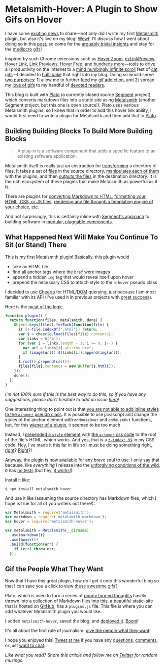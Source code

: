 
# Metalsmith-Hover: A Plugin to Show Gifs on Hover

I have some [exciting news](http://media.giphy.com/media/s7PYWohoEXPCo/giphy.gif) to share—not only did I write my first [Metalsmith](https://www.metalsmith.io) plugin, but also it's live on my blog! [Wewt](http://www.reactiongifs.com/r/dnc.gif)! I'll discuss how I went about doing so in this [post](http://i.imgur.com/hRxquuu.jpg), so come for the [arguably trivial insights](https://38.media.tumblr.com/cb6da16d6949f8fc6a363b40538f7e49/tumblr_inline_nctv9c7ODq1sv49sn.gif) and stay for the [mediocre](http://replygif.net/i/343.gif) [gifs](http://i.imgur.com/KpuscdT.gif)!

Inspired by such Chrome extensions such as [Hover Zoom](https://chrome.google.com/webstore/detail/hover-zoom/nonjdcjchghhkdoolnlbekcfllmednbl?hl=en), [ezLinkPreview](https://chrome.google.com/webstore/detail/ezlinkpreview/nnkcfbiefgdaceeplickkkmifpicbpcc?hl=en), [Hover Link](https://chrome.google.com/webstore/detail/hover-link/ggbpdjpocpnohglmhmppdkimpoiklegb?hl=en-US), [Link Previews](https://chrome.google.com/webstore/detail/link-previews/hlbhbhdjmllabhmeoehogilodnpbmhgj?hl=en), [Hover Free](https://chrome.google.com/webstore/detail/hover-free/hcmnnggnaofmhflgomfjfbndngdoogkj?hl=en), and [hundreds more](https://www.google.com/webhp?sourceid=chrome-instant&ion=1&espv=2&ie=UTF-8#q=chrome%20extension%20hover%20link)—tools to drive all productivity on the Internet to a [mind numbingly infinite scroll](http://33.media.tumblr.com/8b0e3cbcfc4bdfbdad8320584128340c/tumblr_mmoodrLNAb1spes4io1_500.gif) fest of [cat](http://i.imgur.com/pz1C9fb.jpg) [gifs](https://38.media.tumblr.com/9ec0aeed0ef6f914d0daa05beb641648/tumblr_ndp649VVhG1s60v4go1_500.gif)—I decided to [half-bake](http://media.giphy.com/media/GT9BB2Zm4VnI4/giphy.gif) that right into my blog. Doing so would serve [two purpoises](http://i.imgur.com/SBduuXe.jpg): 1) allow me to further [feed](http://media.giphy.com/media/xT7aLRxSYZkk0/giphy.gif) my [gif addiction](http://media.giphy.com/media/4zwwZI3aSZgAg/giphy.gif), and 2) spread my [love of gifs](http://i.imgur.com/QTvZAIO.gif) to my handful of [devoted readers](http://media.giphy.com/media/tpdtC6yLhvhgA/giphy.gif).

This blog is built with [Plato](http://i.imgur.com/liYrWZw.jpg) (a currently closed source [Segment](https://www.segment.com/) project), which converts markdown files into a static site using [Metalsmith](https://www.metalsmith.io) (another Segment project, but this one is open source!). Plato uses various Metalsmith plugins, so I knew that in order to add this hover link ability, I would first need to write a plugin for Metalsmith and then add that to [Plato](http://i.imgur.com/QWfiTHO.jpg).

## Building Building Blocks To Build More Building Blocks

> A plug-in is a software component that adds a specific feature to an existing software application.

Metalsmith itself is really just an abstraction for [transforming](http://media.giphy.com/media/EreFiaDJ9zK6Y/giphy.gif) a directory of files. It takes a set of [files](http://i.imgur.com/pMF6W7y.gif) in the source directory, [manipulates each of them](http://i.imgur.com/lgCDCa0.gif) with the plugins, and then [outputs the files](http://media.giphy.com/media/AWicoNvwT3xAI/giphy.gif) in the destination directory. It is the rich ecosystem of these plugins that make Metalsmith as powerful as it is.

There are plugins for [converting Markdown to HTML](https://www.github.com/segmentio/metalsmith-markdown), [formatting your HTML, CSS, or JS files](https://github.com/boushley/metalsmith-beautify), [rendering any file through a templating engine of your choice](https://github.com/segmentio/metalsmith-templates), [etc](http://www.metalsmith.io/#the-plugins).

And not surprisingly, this is certainly inline with [Segment's approach](https://segment.com/blog/building-building-blocks/) to building software in [modular, pluggable components](http://i.imgur.com/Kh2Osoy.gif).

## What Happened Next Will Make You Continue To Sit (or Stand) There

This is my first Metalsmith plugin! Basically, this plugin would

- take an HTML file
- find all anchor tags where the `href` were images
- append a hidden `img` tag that would reveal itself upon hover
- prepend the necessary CSS to attach style to the `a:hover` pseudo class

I decided to use [Cheerio](https://github.com/cheeriojs/cheerio) for HTML/[DOM](http://i.imgur.com/i9qbCIX.png) querying, just because I am most familiar with its API (I've used it in previous projects with [great success](http://i.imgur.com/kpJspRB.png)).

Here is the [meat of the logic](https://github.com/lambtron/metalsmith-hover/blob/master/lib/index.js#L34-L44).

```javascript
function plugin() {
  return function(files, metalsmith, done) {
    Object.keys(files).forEach(function(file) {
      if (!~file.indexOf('.html')) return;
      var $ = cheerio.load(files[file].contents);
      var links = $('a');
      for (var i = links.length - 1; i >= 0; i--) {
        var url = links[i].attribs.href;
        if (image(url)) $(links[i]).append(img(url));
      }
      $.root().prepend(css());
      files[file].contents = new Buffer($.html());
    });
    done();
  };
}

```

*I'm not 100% sure if this is the best way to do this, so if you have any suggestions, please don't hesitate to add an issue [here](https://github.com/lambtron/metalsmith-hover/issues/new)!*

One interesting thing to point out is that [you are not able to add inline styles to the `a:hover` pseudo class](http://stackoverflow.com/questions/1033156/how-to-write-ahover-in-inline-css). It is possible to use javascript and change the styles of the anchor element with `onMouseOver` and `onMouseOut` functions, but, for this [wiener of a plugin](http://media.giphy.com/media/2aFRDAaACkSXu/giphy.gif), it seemed to be too much.

Instead, I [prepended a `style` element](https://github.com/lambtron/metalsmith-hover/blob/master/lib/index.js#L42) with [the `a:hover` css code](https://github.com/lambtron/metalsmith-hover/blob/master/lib/index.js#L71-L77) to the root of the file's HTML, which works. And yes, that is a [`z-index: 99`](http://i.imgur.com/3R8DKRa.jpg) in my CSS code. Hey, I've made it this far in life so I must be doing something right, [right](http://media.giphy.com/media/Gvnh1m87wk2ek/giphy.gif)? [Right](http://media.giphy.com/media/NsJs9nmLwAxag/giphy.gif)?!

[Anyway](http://media.giphy.com/media/8ppnU9unXdula/giphy.gif), the [plugin is now available](https://github.com/lambtron/metalsmith-hover) for any brave soul to use. I only say that because, like *everything* I release into the [unforgiving conditions of the wild](http://33.media.tumblr.com/df06ab544c2cfddc6fad7242ca1a0fb0/tumblr_inline_nng15xQt631raprkq_500.gif), it has [no tests](http://media.giphy.com/media/fhWTD7YCd59D2/giphy.gif) (but hey, [it works!](http://www.topito.com/wp-content/uploads/2013/01/code-08.gif)).

Install it like:

```shell
$ npm install metalsmith-hover
```

And use it like (assuming the source directory has Markdown files, which I hope is true for all of you writers out there!):

```javascript
var Metalsmith = require('metalsmith');
var markdown = require('metalsmith-markdown');
var hover = require('metalsmith-hover');

var metalsmith = Metalsmith(__dirname)
  .use(markdown())
  .use(hover())
  .build(function(err) {
    if (err) throw err;
  });

```

## Gif the People What They Want

Now that I have this great plugin, how do I get it onto this wonderful blog so that I can save you a click to view [these](http://ak-hdl.buzzfed.com/static/2013-11/enhanced/webdr01/21/11/anigif_enhanced-buzz-25559-1385050824-30.gif) [awesome](http://ak-hdl.buzzfed.com/static/2013-11/enhanced/webdr02/21/12/anigif_enhanced-buzz-25961-1385055442-5.gif) [gifs](http://ak-hdl.buzzfed.com/static/2013-11/enhanced/webdr03/21/11/anigif_enhanced-buzz-27147-1385051681-11.gif)?

Plato, which is used to turn a series of [poorly formed thoughts](http://media.giphy.com/media/1bWDLvRtlhgk0/giphy.gif) hastily thrown into a collection of Markdown files into [this](https://github.com/lambtron/lambtron.github.io), a beautiful static-site that is hosted on [GitHub](https://www.github.com), has a `plugins.js` file. This file is where you can add whatever Metalsmith plugin you would like.

I added `metalsmith-hover`, saved the blog, and [deployed it](http://media.giphy.com/media/Lmhk4bVpRn4YM/giphy.gif). [Boom](http://i.imgur.com/kEgvj.gif)!

It's all about the first rule of journalism: [give the people what they want](http://i.imgur.com/Vca79Bt.gif)!

I hope you enjoyed this! [Tweet at me](https://www.twitter.com/andyjiang) if you have any [questions](http://media.giphy.com/media/MJTOHmGiGPHgI/giphy.gif), [comments](http://media.giphy.com/media/Bt7yp8KpygqYg/giphy.gif), or just [want to chat](http://media.giphy.com/media/oGfEeawH6DrZ6/giphy.gif).

*Like what you read? Share this article and follow me on [Twitter](http://www.twitter.com/andyjiang) for random musings.*